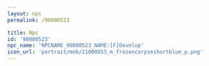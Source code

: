 ```yaml
---
layout: npc
permalink: /90000523

title: Npc
id: '90000523'
npc_name: 'NPCNAME_90000523_NAME:[F]Develop'
icon_url: 'portrait/mob/21000653_m_frozencorpseshortblue_p.png'
---
```

